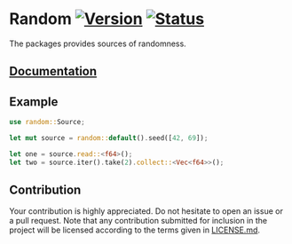 # Random [![Version][version-img]][version-url] [![Status][status-img]][status-url]

The packages provides sources of randomness.

## [Documentation][doc]

## Example

```rust
use random::Source;

let mut source = random::default().seed([42, 69]);

let one = source.read::<f64>();
let two = source.iter().take(2).collect::<Vec<f64>>();
```

## Contribution

Your contribution is highly appreciated. Do not hesitate to open an issue or a
pull request. Note that any contribution submitted for inclusion in the project
will be licensed according to the terms given in [LICENSE.md](LICENSE.md).

[doc]: https://stainless-steel.github.io/random
[status-img]: https://travis-ci.org/stainless-steel/random.svg?branch=master
[status-url]: https://travis-ci.org/stainless-steel/random
[version-img]: http://stainless-steel.github.io/images/crates.svg
[version-url]: https://crates.io/crates/random
